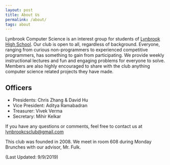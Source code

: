 ```yaml
---
layout: post
title: About Us
permalink: /about/
tags: about
---
```


Lynbrook Computer Science is an interest group for students of [Lynbrook High School](http://lhs.fuhsd.org/). Our club is open to all, regardless of background. Everyone, ranging from curious non-programmers to experienced competitive programmers, has something to gain from participating. We provide weekly instructional lectures and fun and engaging problems for everyone to solve. Members are also highly encouraged to share with the club anything computer science related projects they have made.

## Officers
+ Presidents: Chris Zhang & David Hu
+ Vice President: Aditya Ramabadran
+ Treasurer: Vivek Verma
+ Secretary: Mihir Kelkar

If you have any questions or comments, feel free to contact us at [lynbrookcsclub@gmail.com](mailto:lynbrookcsclub@gmail.com)

This club was founded in 2008. We meet in room 608 during Monday Brunches with our advisor, Mr. Fulk.

(Last Updated: 9/9/2019)
